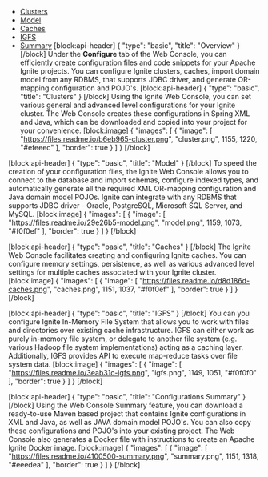 * [Clusters](#section-clusters)
* [Model](#section-model)
* [Caches](#section-caches)
* [IGFS](#section-igfs)
* [Summary](section-summary) 
[block:api-header]
{
  "type": "basic",
  "title": "Overview"
}
[/block]
Under the **Configure** tab of the Web Console, you can efficiently create configuration files and code snippets for your Apache Ignite projects. You can configure Ignite clusters, caches, import domain model from any RDBMS, that supports JDBC driver, and generate OR-mapping configuration and POJO's. 
[block:api-header]
{
  "type": "basic",
  "title": "Clusters"
}
[/block]
Using the Ignite Web Console, you can set various general and advanced level configurations for your Ignite cluster. The Web Console creates these configurations in Spring XML and Java, which can be downloaded and copied into your project for your convenience.
[block:image]
{
  "images": [
    {
      "image": [
        "https://files.readme.io/b6eb965-cluster.png",
        "cluster.png",
        1155,
        1220,
        "#efeeec"
      ],
      "border": true
    }
  ]
}
[/block]

[block:api-header]
{
  "type": "basic",
  "title": "Model"
}
[/block]
To speed the creation of your configuration files, the Ignite Web Console allows you to connect to the database and import schemas, configure indexed types, and automatically generate all the required XML OR-mapping configuration and Java domain model POJOs. Ignite can integrate with any RDBMS that supports JDBC driver - Oracle, PostgreSQL, Microsoft SQL Server, and MySQL.
[block:image]
{
  "images": [
    {
      "image": [
        "https://files.readme.io/29e26b5-model.png",
        "model.png",
        1159,
        1073,
        "#f0f0ef"
      ],
      "border": true
    }
  ]
}
[/block]

[block:api-header]
{
  "type": "basic",
  "title": "Caches"
}
[/block]
The Ignite Web Console facilitates creating and configuring Ignite caches. You can configure memory settings, persistence, as well as various advanced level settings for multiple caches associated with your Ignite cluster.
[block:image]
{
  "images": [
    {
      "image": [
        "https://files.readme.io/d8d186d-caches.png",
        "caches.png",
        1151,
        1037,
        "#f0f0ef"
      ],
      "border": true
    }
  ]
}
[/block]

[block:api-header]
{
  "type": "basic",
  "title": "IGFS"
}
[/block]
You can you configure Ignite In-Memory File System that allows you to work with files and directories over existing cache infrastructure. IGFS can either work as purely in-memory file system, or delegate to another file system (e.g. various Hadoop file system implementations) acting as a caching layer. Additionally, IGFS provides API to execute map-reduce tasks over file system data.
[block:image]
{
  "images": [
    {
      "image": [
        "https://files.readme.io/3eab31c-igfs.png",
        "igfs.png",
        1149,
        1051,
        "#f0f0f0"
      ],
      "border": true
    }
  ]
}
[/block]

[block:api-header]
{
  "type": "basic",
  "title": "Configurations Summary"
}
[/block]
Using the Web Console Summary feature, you can download a ready-to-use Maven based project that contains Ignite configurations in XML and Java, as well as JAVA domain model POJO's. You can also copy these configurations and POJO's into your existing project. The Web Console also generates a Docker file with instructions to create an Apache Ignite Docker image.
[block:image]
{
  "images": [
    {
      "image": [
        "https://files.readme.io/4100500-summary.png",
        "summary.png",
        1151,
        1318,
        "#eeedea"
      ],
      "border": true
    }
  ]
}
[/block]